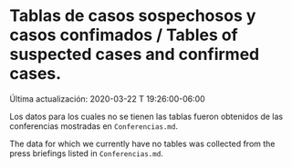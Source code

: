 # Tablas de casos sospechosos y casos confimados / Tables of suspected cases and confirmed cases.

Última actualización: 2020-03-22 T 19:26:00-06:00

Los datos para los cuales no se tienen las tablas fueron obtenidos de las conferencias mostradas en ```Conferencias.md```.

The data for which we currently have no tables was collected from the press briefings listed in ```Conferencias.md```.
